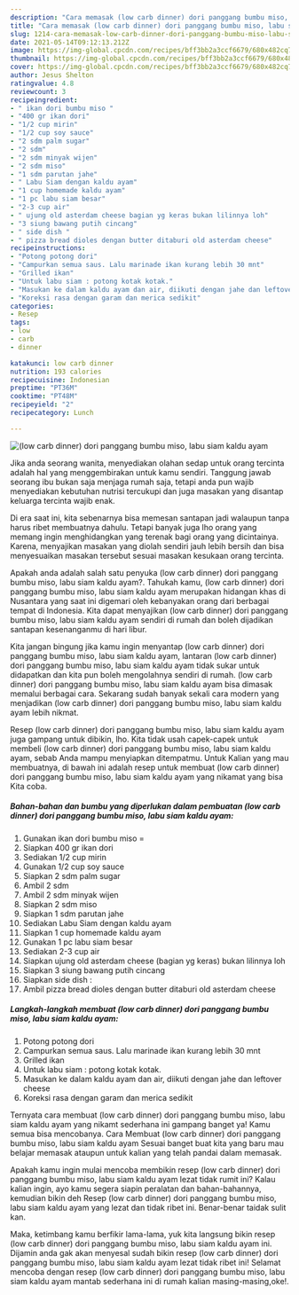```yaml
---
description: "Cara memasak (low carb dinner) dori panggang bumbu miso, labu siam kaldu ayam yang enak dan Mudah Dibuat"
title: "Cara memasak (low carb dinner) dori panggang bumbu miso, labu siam kaldu ayam yang enak dan Mudah Dibuat"
slug: 1214-cara-memasak-low-carb-dinner-dori-panggang-bumbu-miso-labu-siam-kaldu-ayam-yang-enak-dan-mudah-dibuat
date: 2021-05-14T09:12:13.212Z
image: https://img-global.cpcdn.com/recipes/bff3bb2a3ccf6679/680x482cq70/low-carb-dinner-dori-panggang-bumbu-miso-labu-siam-kaldu-ayam-foto-resep-utama.jpg
thumbnail: https://img-global.cpcdn.com/recipes/bff3bb2a3ccf6679/680x482cq70/low-carb-dinner-dori-panggang-bumbu-miso-labu-siam-kaldu-ayam-foto-resep-utama.jpg
cover: https://img-global.cpcdn.com/recipes/bff3bb2a3ccf6679/680x482cq70/low-carb-dinner-dori-panggang-bumbu-miso-labu-siam-kaldu-ayam-foto-resep-utama.jpg
author: Jesus Shelton
ratingvalue: 4.8
reviewcount: 3
recipeingredient:
- " ikan dori bumbu miso "
- "400 gr ikan dori"
- "1/2 cup mirin"
- "1/2 cup soy sauce"
- "2 sdm palm sugar"
- "2 sdm"
- "2 sdm minyak wijen"
- "2 sdm miso"
- "1 sdm parutan jahe"
- " Labu Siam dengan kaldu ayam"
- "1 cup homemade kaldu ayam"
- "1 pc labu siam besar"
- "2-3 cup air"
- " ujung old asterdam cheese bagian yg keras bukan lilinnya loh"
- "3 siung bawang putih cincang"
- " side dish "
- " pizza bread dioles dengan butter ditaburi old asterdam cheese"
recipeinstructions:
- "Potong potong dori"
- "Campurkan semua saus. Lalu marinade ikan kurang lebih 30 mnt"
- "Grilled ikan"
- "Untuk labu siam : potong kotak kotak."
- "Masukan ke dalam kaldu ayam dan air, diikuti dengan jahe dan leftover cheese"
- "Koreksi rasa dengan garam dan merica sedikit"
categories:
- Resep
tags:
- low
- carb
- dinner

katakunci: low carb dinner 
nutrition: 193 calories
recipecuisine: Indonesian
preptime: "PT36M"
cooktime: "PT48M"
recipeyield: "2"
recipecategory: Lunch

---
```



![(low carb dinner) dori panggang bumbu miso, labu siam kaldu ayam](https://img-global.cpcdn.com/recipes/bff3bb2a3ccf6679/680x482cq70/low-carb-dinner-dori-panggang-bumbu-miso-labu-siam-kaldu-ayam-foto-resep-utama.jpg)

Jika anda seorang wanita, menyediakan olahan sedap untuk orang tercinta adalah hal yang menggembirakan untuk kamu sendiri. Tanggung jawab seorang ibu bukan saja menjaga rumah saja, tetapi anda pun wajib menyediakan kebutuhan nutrisi tercukupi dan juga masakan yang disantap keluarga tercinta wajib enak.

Di era  saat ini, kita sebenarnya bisa memesan santapan jadi walaupun tanpa harus ribet membuatnya dahulu. Tetapi banyak juga lho orang yang memang ingin menghidangkan yang terenak bagi orang yang dicintainya. Karena, menyajikan masakan yang diolah sendiri jauh lebih bersih dan bisa menyesuaikan masakan tersebut sesuai masakan kesukaan orang tercinta. 



Apakah anda adalah salah satu penyuka (low carb dinner) dori panggang bumbu miso, labu siam kaldu ayam?. Tahukah kamu, (low carb dinner) dori panggang bumbu miso, labu siam kaldu ayam merupakan hidangan khas di Nusantara yang saat ini digemari oleh kebanyakan orang dari berbagai tempat di Indonesia. Kita dapat menyajikan (low carb dinner) dori panggang bumbu miso, labu siam kaldu ayam sendiri di rumah dan boleh dijadikan santapan kesenanganmu di hari libur.

Kita jangan bingung jika kamu ingin menyantap (low carb dinner) dori panggang bumbu miso, labu siam kaldu ayam, lantaran (low carb dinner) dori panggang bumbu miso, labu siam kaldu ayam tidak sukar untuk didapatkan dan kita pun boleh mengolahnya sendiri di rumah. (low carb dinner) dori panggang bumbu miso, labu siam kaldu ayam bisa dimasak memalui berbagai cara. Sekarang sudah banyak sekali cara modern yang menjadikan (low carb dinner) dori panggang bumbu miso, labu siam kaldu ayam lebih nikmat.

Resep (low carb dinner) dori panggang bumbu miso, labu siam kaldu ayam juga gampang untuk dibikin, lho. Kita tidak usah capek-capek untuk membeli (low carb dinner) dori panggang bumbu miso, labu siam kaldu ayam, sebab Anda mampu menyiapkan ditempatmu. Untuk Kalian yang mau membuatnya, di bawah ini adalah resep untuk membuat (low carb dinner) dori panggang bumbu miso, labu siam kaldu ayam yang nikamat yang bisa Kita coba.

<!--inarticleads1-->

##### Bahan-bahan dan bumbu yang diperlukan dalam pembuatan (low carb dinner) dori panggang bumbu miso, labu siam kaldu ayam:

1. Gunakan  ikan dori bumbu miso =
1. Siapkan 400 gr ikan dori
1. Sediakan 1/2 cup mirin
1. Gunakan 1/2 cup soy sauce
1. Siapkan 2 sdm palm sugar
1. Ambil 2 sdm
1. Ambil 2 sdm minyak wijen
1. Siapkan 2 sdm miso
1. Siapkan 1 sdm parutan jahe
1. Sediakan  Labu Siam dengan kaldu ayam
1. Siapkan 1 cup homemade kaldu ayam
1. Gunakan 1 pc labu siam besar
1. Sediakan 2-3 cup air
1. Siapkan  ujung old asterdam cheese (bagian yg keras) bukan lilinnya loh
1. Siapkan 3 siung bawang putih cincang
1. Siapkan  side dish :
1. Ambil  pizza bread dioles dengan butter ditaburi old asterdam cheese




<!--inarticleads2-->

##### Langkah-langkah membuat (low carb dinner) dori panggang bumbu miso, labu siam kaldu ayam:

1. Potong potong dori
1. Campurkan semua saus. Lalu marinade ikan kurang lebih 30 mnt
1. Grilled ikan
1. Untuk labu siam : potong kotak kotak.
1. Masukan ke dalam kaldu ayam dan air, diikuti dengan jahe dan leftover cheese
1. Koreksi rasa dengan garam dan merica sedikit




Ternyata cara membuat (low carb dinner) dori panggang bumbu miso, labu siam kaldu ayam yang nikamt sederhana ini gampang banget ya! Kamu semua bisa mencobanya. Cara Membuat (low carb dinner) dori panggang bumbu miso, labu siam kaldu ayam Sesuai banget buat kita yang baru mau belajar memasak ataupun untuk kalian yang telah pandai dalam memasak.

Apakah kamu ingin mulai mencoba membikin resep (low carb dinner) dori panggang bumbu miso, labu siam kaldu ayam lezat tidak rumit ini? Kalau kalian ingin, ayo kamu segera siapin peralatan dan bahan-bahannya, kemudian bikin deh Resep (low carb dinner) dori panggang bumbu miso, labu siam kaldu ayam yang lezat dan tidak ribet ini. Benar-benar taidak sulit kan. 

Maka, ketimbang kamu berfikir lama-lama, yuk kita langsung bikin resep (low carb dinner) dori panggang bumbu miso, labu siam kaldu ayam ini. Dijamin anda gak akan menyesal sudah bikin resep (low carb dinner) dori panggang bumbu miso, labu siam kaldu ayam lezat tidak ribet ini! Selamat mencoba dengan resep (low carb dinner) dori panggang bumbu miso, labu siam kaldu ayam mantab sederhana ini di rumah kalian masing-masing,oke!.

